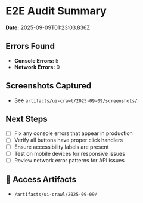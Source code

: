 # E2E Audit Summary

**Date:** 2025-09-09T01:23:03.836Z

## Errors Found
- **Console Errors:** 5
- **Network Errors:** 0

## Screenshots Captured
- See `artifacts/ui-crawl/2025-09-09/screenshots/`

## Next Steps
- [ ] Fix any console errors that appear in production
- [ ] Verify all buttons have proper click handlers
- [ ] Ensure accessibility labels are present
- [ ] Test on mobile devices for responsive issues
- [ ] Review network error patterns for API issues

## 🔗 **Access Artifacts**
- `/artifacts/ui-crawl/2025-09-09/`
